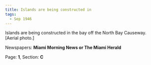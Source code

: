 ```yaml
---  
title: Islands are being constructed in  
tags:  
  - Sep 1946  
---  
```

  
Islands are being constructed in the bay off the North Bay Causeway. [Aerial photo.]  
  
Newspapers: **Miami Morning News or The Miami Herald**  
  
Page: **1**, Section: **C** 
